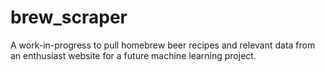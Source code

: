 # brew_scraper
A work-in-progress to pull homebrew beer recipes and relevant data from an enthusiast website for a future machine learning project.
